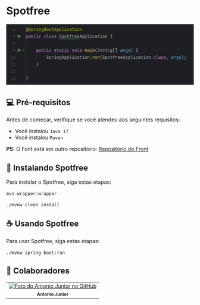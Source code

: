 # Spotfree

<img src="cover-image.png" alt="exemplo imagem">

## 💻 Pré-requisitos

Antes de começar, verifique se você atendeu aos seguintes requisitos:
* Você instalou `Java 17`
* Você instalou `Maven`

<strong>PS:</strong> O Font está em outro repositório: 
<a href="https://github.com/JuniorFrancis/spotfree_front" > Repositório do Front </a>
## 🚀 Instalando Spotfree

Para instalar o Spotfree, siga estas etapas:

```
mvn wrapper:wrapper
```

```
./mvnw clean install
```

## ☕ Usando Spotfree

Para usar Spotfree, siga estas etapas:

```
./mvnw spring-boot:run
```


## 🤝 Colaboradores

<table>
  <tr>
    <td align="center">
      <a href="#">
        <img src="https://avatars.githubusercontent.com/u/62296308?s=400&u=d0d234f9342f71e91bdcf7b8cf6f4a257302546a&v=4" width="100px;" alt="Foto do Antonio Junior no GitHub"/><br>
        <sub>
          <b>Antonio Junior</b>
        </sub>
      </a>
    </td>
  </tr>
</table>

